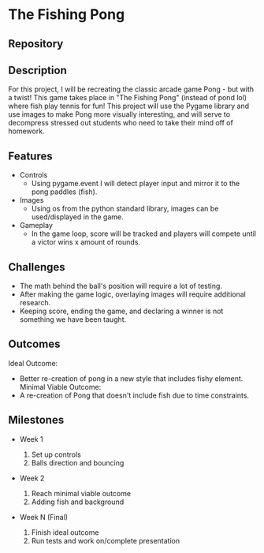 # The Fishing Pong

## Repository
<Link to your project's public GitHub respository>

## Description
For this project, I will be recreating the classic arcade game Pong - but with a twist! 
This game takes place in "The Fishing Pong" (instead of pond lol) where fish play tennis for fun!
This project will use the Pygame library and use images to make Pong more visually interesting, and
will serve to decompress stressed out students who need to take their mind off of homework. 


## Features
- Controls
	- Using pygame.event I will detect player input and mirror it to the pong paddles (fish).
- Images 
	- Using os from the python standard library, images can be used/displayed in the game. 
- Gameplay
	- In the game loop, score will be tracked and players will compete until a victor wins x amount of rounds. 

## Challenges
- The math behind the ball's position will require a lot of testing.
- After making the game logic, overlaying images will require additional research. 
- Keeping score, ending the game, and declaring a winner is not something we have been taught.


## Outcomes
Ideal Outcome:
- Better re-creation of pong in a new style that includes fishy element. 
Minimal Viable Outcome:
- A re-creation of Pong that doesn't include fish due to time constraints.

## Milestones

- Week 1
  1. Set up controls
  2. Balls direction and bouncing 

- Week 2
  1. Reach minimal viable outcome
  2. Adding fish and background

- Week N (Final)
  1. Finish ideal outcome
  2. Run tests and work on/complete presentation
